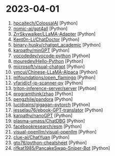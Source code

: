 # 2023-04-01

1. [hpcaitech/ColossalAI](https://github.com/hpcaitech/ColossalAI "Making large AI models cheaper, faster and more accessible") [Python]
2. [nomic-ai/gpt4all](https://github.com/nomic-ai/gpt4all "gpt4all: a chatbot trained on a massive collection of clean assistant data including code, stories and dialogue") [Python]
3. [ZrrSkywalker/LLaMA-Adapter](https://github.com/ZrrSkywalker/LLaMA-Adapter "Fine-tuning LLaMA to follow instructions within 1 Hour and 1.2M Parameters") [Python]
4. [Kent0n-Li/ChatDoctor](https://github.com/Kent0n-Li/ChatDoctor "") [Python]
5. [binary-husky/chatgpt_academic](https://github.com/binary-husky/chatgpt_academic "科研工作专用ChatGPT拓展，特别优化学术Paper润色体验，支持自定义快捷按钮，支持markdown表格显示，Tex公式双显示，代码显示功能完善，新增本地Python工程剖析功能/自我剖析功能") [Python]
6. [karpathy/minGPT](https://github.com/karpathy/minGPT "A minimal PyTorch re-implementation of the OpenAI GPT (Generative Pretrained Transformer) training") [Python]
7. [vocodedev/vocode-python](https://github.com/vocodedev/vocode-python "🤖 Build voice-based LLM agents. Modular + open source.") [Python]
8. [mouredev/Hello-Python](https://github.com/mouredev/Hello-Python "Curso para aprender el lenguaje de programación Python desde cero y para principiantes. Más de 30 clases, 25 horas en vídeo, código y grupo de chat. Desde sus fundamentos hasta la creación de un API Backend con base de datos y más...") [Python]
9. [microsoft/visual-chatgpt](https://github.com/microsoft/visual-chatgpt "Official repo for the paper: Visual ChatGPT: Talking, Drawing and Editing with Visual Foundation Models") [Python]
10. [ymcui/Chinese-LLaMA-Alpaca](https://github.com/ymcui/Chinese-LLaMA-Alpaca "中文LLaMA&Alpaca大语言模型+本地部署 (Chinese LLaMA & Alpaca LLMs)") [Python]
11. [mlfoundations/open_flamingo](https://github.com/mlfoundations/open_flamingo "An open-source framework for training large multimodal models") [Python]
12. [vfarid/cf-ip-scanner-py](https://github.com/vfarid/cf-ip-scanner-py "Cloudflare's IP Scanner in Python") [Python]
13. [triton-inference-server/server](https://github.com/triton-inference-server/server "The Triton Inference Server provides an optimized cloud and edge inferencing solution.") [Python]
14. [programthink/zhao](https://github.com/programthink/zhao "【编程随想】整理的《太子党关系网络》，专门揭露赵国的权贵") [Python]
15. [pengzhile/pandora](https://github.com/pengzhile/pandora "潘多拉，一个不只是命令行的ChatGPT。") [Python]
16. [lucidrains/gigagan-pytorch](https://github.com/lucidrains/gigagan-pytorch "Implementation of GigaGAN, new SOTA GAN out of Adobe") [Python]
17. [jesselau76/ebook-GPT-translator](https://github.com/jesselau76/ebook-GPT-translator "Enjoy reading with your favorite style.") [Python]
18. [karpathy/nanoGPT](https://github.com/karpathy/nanoGPT "The simplest, fastest repository for training/finetuning medium-sized GPTs.") [Python]
19. [plasma-umass/ChatDBG](https://github.com/plasma-umass/ChatDBG "ChatDBG - AI-assisted debugging. Uses AI to answer 'why'") [Python]
20. [facebookresearch/esm](https://github.com/facebookresearch/esm "Evolutionary Scale Modeling (esm): Pretrained language models for proteins") [Python]
21. [visual-openllm/visual-openllm](https://github.com/visual-openllm/visual-openllm "something like visual-chatgpt, 文心一言的开源版") [Python]
22. [clue-ai/ChatYuan](https://github.com/clue-ai/ChatYuan "ChatYuan: Large Language Model for Dialogue in Chinese and English") [Python]
23. [gto76/python-cheatsheet](https://github.com/gto76/python-cheatsheet "Comprehensive Python Cheatsheet") [Python]
24. [rifkat1985/PancakeSwap-Sniper-Bot](https://github.com/rifkat1985/PancakeSwap-Sniper-Bot "Pancakeswap Sniper bot written in python") [Python]
